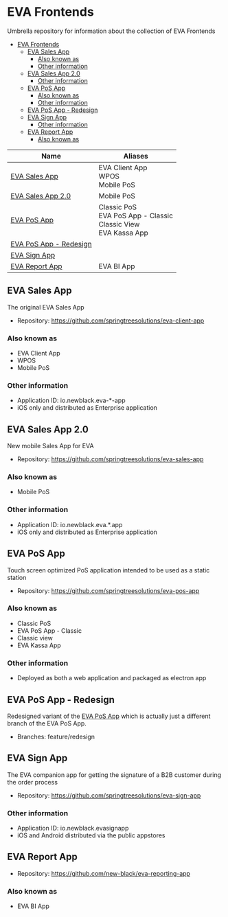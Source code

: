 # EVA Frontends

Umbrella repository for information about the collection of EVA Frontends

- [EVA Frontends](#eva-frontends)
    - [EVA Sales App](#eva-sales-app)
        - [Also known as](#also-known-as)
        - [Other information](#other-information)
    - [EVA Sales App 2.0](#eva-sales-app-20)
        - [Other information](#other-information)
    - [EVA PoS App](#eva-pos-app)
        - [Also known as](#also-known-as)
        - [Other information](#other-information)
    - [EVA PoS App - Redesign](#eva-pos-app---redesign)
    - [EVA Sign App](#eva-sign-app)
        - [Other information](#other-information)
    - [EVA Report App](#eva-report-app)
        - [Also known as](#also-known-as)


| Name | Aliases |
| ---- | ------- |
| [EVA Sales App](#eva-sales-app) | EVA Client App<br>WPOS<br>Mobile PoS |
| [EVA Sales App 2.0](#eva-sales-app-20) | Mobile PoS |
| [EVA PoS App](#eva-pos-app) | Classic PoS<br>EVA PoS App - Classic<br>Classic View<br>EVA Kassa App |
| [EVA PoS App - Redesign](#eva-pos-app---redesign) | |
| [EVA Sign App](#eva-sign-app) | |
| [EVA Report App](#eva-report-app) | EVA BI App |


## EVA Sales App

The original EVA Sales App

- Repository: https://github.com/springtreesolutions/eva-client-app

### Also known as

- EVA Client App
- WPOS
- Mobile PoS

### Other information

- Application ID: io.newblack.eva-*-app
- iOS only and distributed as Enterprise application

## EVA Sales App 2.0

New mobile Sales App for EVA

- Repository: https://github.com/springtreesolutions/eva-sales-app

### Also known as

- Mobile PoS

### Other information

- Application ID: io.newblack.eva.*.app
- iOS only and distributed as Enterprise application

## EVA PoS App

Touch screen optimized PoS application intended to be used as a static station

- Repository: https://github.com/springtreesolutions/eva-pos-app

### Also known as

- Classic PoS
- EVA PoS App - Classic
- Classic view
- EVA Kassa App

### Other information

- Deployed as both a web application and packaged as electron app

## EVA PoS App - Redesign

Redesigned variant of the [EVA PoS App](#eva-pos-app) which is actually just a different branch of the EVA PoS App.

- Branches: feature/redesign

## EVA Sign App

The EVA companion app for getting the signature of a B2B customer during the order process

- Repository: https://github.com/springtreesolutions/eva-sign-app

### Other information

- Application ID: io.newblack.evasignapp
- iOS and Android distributed via the public appstores

## EVA Report App

- Repository: https://github.com/new-black/eva-reporting-app

### Also known as

- EVA BI App

